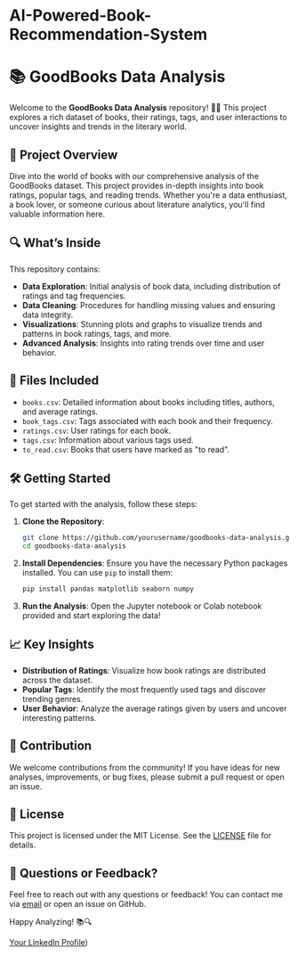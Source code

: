 # AI-Powered-Book-Recommendation-System

# 📚 GoodBooks Data Analysis

Welcome to the **GoodBooks Data Analysis** repository! 📖✨ This project explores a rich dataset of books, their ratings, tags, and user interactions to uncover insights and trends in the literary world.

## 🌟 Project Overview

Dive into the world of books with our comprehensive analysis of the GoodBooks dataset. This project provides in-depth insights into book ratings, popular tags, and reading trends. Whether you're a data enthusiast, a book lover, or someone curious about literature analytics, you'll find valuable information here.

## 🔍 What’s Inside

This repository contains:
- **Data Exploration**: Initial analysis of book data, including distribution of ratings and tag frequencies.
- **Data Cleaning**: Procedures for handling missing values and ensuring data integrity.
- **Visualizations**: Stunning plots and graphs to visualize trends and patterns in book ratings, tags, and more.
- **Advanced Analysis**: Insights into rating trends over time and user behavior.

## 📂 Files Included

- `books.csv`: Detailed information about books including titles, authors, and average ratings.
- `book_tags.csv`: Tags associated with each book and their frequency.
- `ratings.csv`: User ratings for each book.
- `tags.csv`: Information about various tags used.
- `to_read.csv`: Books that users have marked as "to read".

## 🛠️ Getting Started

To get started with the analysis, follow these steps:

1. **Clone the Repository**:
   ```bash
   git clone https://github.com/yourusername/goodbooks-data-analysis.git
   cd goodbooks-data-analysis
   ```

2. **Install Dependencies**:
   Ensure you have the necessary Python packages installed. You can use `pip` to install them:
   ```bash
   pip install pandas matplotlib seaborn numpy
   ```

3. **Run the Analysis**:
   Open the Jupyter notebook or Colab notebook provided and start exploring the data! 

## 📈 Key Insights

- **Distribution of Ratings**: Visualize how book ratings are distributed across the dataset.
- **Popular Tags**: Identify the most frequently used tags and discover trending genres.
- **User Behavior**: Analyze the average ratings given by users and uncover interesting patterns.

## 🧩 Contribution

We welcome contributions from the community! If you have ideas for new analyses, improvements, or bug fixes, please submit a pull request or open an issue.

## 📝 License

This project is licensed under the MIT License. See the [LICENSE](LICENSE) file for details.

## 💬 Questions or Feedback?

Feel free to reach out with any questions or feedback! You can contact me via [email](mailto:anssabrar11@example.com) or open an issue on GitHub.

Happy Analyzing! 📚🔍

[Your LinkedIn Profile](https://www.linkedin.com/in/anss-abrar-6396b723a/))  
